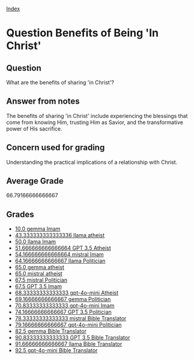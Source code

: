 
[Index](../../index.md)
# Question Benefits of Being 'In Christ'
## Question
What are the benefits of sharing 'in Christ'?

## Answer from notes
The benefits of sharing 'in Christ' include experiencing the blessings that come from knowing Him, trusting Him as Savior, and the transformative power of His sacrifice.

## Concern used for grading
Understanding the practical implications of a relationship with Christ.

## Average Grade
66.79166666666667

## Grades
 * [10.0 gemma Imam](../answers/gemma_Imam/Benefits_of_Being__In_Christ_.md)
 * [43.333333333333336 llama atheist](../answers/llama_atheist/Benefits_of_Being__In_Christ_.md)
 * [50.0 llama Imam](../answers/llama_Imam/Benefits_of_Being__In_Christ_.md)
 * [51.666666666666664 GPT 3.5 Atheist](../answers/GPT_3.5_Atheist/Benefits_of_Being__In_Christ_.md)
 * [54.166666666666664 mistral Imam](../answers/mistral_Imam/Benefits_of_Being__In_Christ_.md)
 * [64.16666666666667 llama Politician](../answers/llama_Politician/Benefits_of_Being__In_Christ_.md)
 * [65.0 gemma atheist](../answers/gemma_atheist/Benefits_of_Being__In_Christ_.md)
 * [65.0 mistral atheist](../answers/mistral_atheist/Benefits_of_Being__In_Christ_.md)
 * [67.5 mistral Politician](../answers/mistral_Politician/Benefits_of_Being__In_Christ_.md)
 * [67.5 GPT 3.5 Imam](../answers/GPT_3.5_Imam/Benefits_of_Being__In_Christ_.md)
 * [68.33333333333333 gpt-4o-mini Atheist](../answers/gpt-4o-mini_Atheist/Benefits_of_Being__In_Christ_.md)
 * [69.16666666666667 gemma Politician](../answers/gemma_Politician/Benefits_of_Being__In_Christ_.md)
 * [70.83333333333333 gpt-4o-mini Imam](../answers/gpt-4o-mini_Imam/Benefits_of_Being__In_Christ_.md)
 * [74.16666666666667 GPT 3.5 Politician](../answers/GPT_3.5_Politician/Benefits_of_Being__In_Christ_.md)
 * [78.33333333333333 mistral Bible Translator](../answers/mistral_Bible_Translator/Benefits_of_Being__In_Christ_.md)
 * [79.16666666666667 gpt-4o-mini Politician](../answers/gpt-4o-mini_Politician/Benefits_of_Being__In_Christ_.md)
 * [82.5 gemma Bible Translator](../answers/gemma_Bible_Translator/Benefits_of_Being__In_Christ_.md)
 * [90.83333333333333 GPT 3.5 Bible Translator](../answers/GPT_3.5_Bible_Translator/Benefits_of_Being__In_Christ_.md)
 * [91.66666666666667 llama Bible Translator](../answers/llama_Bible_Translator/Benefits_of_Being__In_Christ_.md)
 * [92.5 gpt-4o-mini Bible Translator](../answers/gpt-4o-mini_Bible_Translator/Benefits_of_Being__In_Christ_.md)

